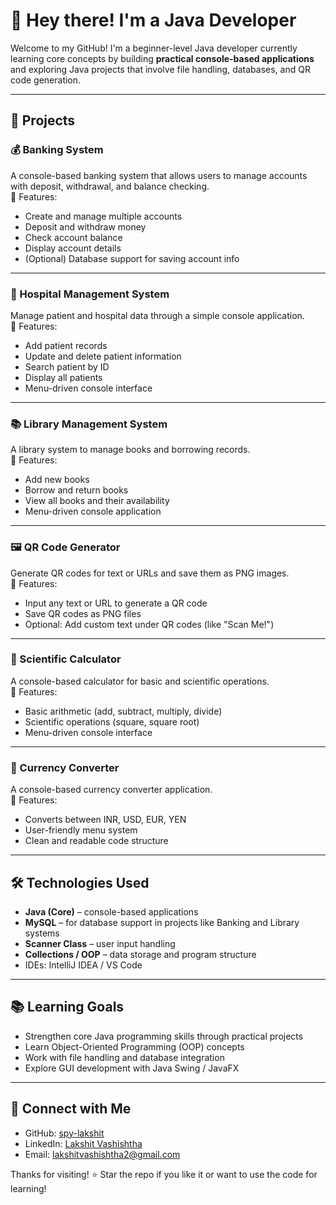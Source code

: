 # 👋 Hey there! I'm a Java Developer

Welcome to my GitHub! I'm a beginner-level Java developer currently learning core concepts by building **practical console-based applications** and exploring Java projects that involve file handling, databases, and QR code generation.

---

## 🚀 Projects

### 💰 Banking System
A console-based banking system that allows users to manage accounts with deposit, withdrawal, and balance checking.  
🔹 Features:
- Create and manage multiple accounts
- Deposit and withdraw money
- Check account balance
- Display account details
- (Optional) Database support for saving account info

---

### 🏥 Hospital Management System
Manage patient and hospital data through a simple console application.  
🔹 Features:
- Add patient records
- Update and delete patient information
- Search patient by ID
- Display all patients
- Menu-driven console interface

---

### 📚 Library Management System
A library system to manage books and borrowing records.  
🔹 Features:
- Add new books
- Borrow and return books
- View all books and their availability
- Menu-driven console application

---

### 🖼 QR Code Generator
Generate QR codes for text or URLs and save them as PNG images.  
🔹 Features:
- Input any text or URL to generate a QR code
- Save QR codes as PNG files
- Optional: Add custom text under QR codes (like "Scan Me!")

---

### 🧮 Scientific Calculator
A console-based calculator for basic and scientific operations.  
🔹 Features:
- Basic arithmetic (add, subtract, multiply, divide)
- Scientific operations (square, square root)
- Menu-driven console interface

---

### 💱 Currency Converter
A console-based currency converter application.  
🔹 Features:
- Converts between INR, USD, EUR, YEN
- User-friendly menu system
- Clean and readable code structure

---

## 🛠 Technologies Used

- **Java (Core)** – console-based applications  
- **MySQL** – for database support in projects like Banking and Library systems  
- **Scanner Class** – user input handling  
- **Collections / OOP** – data storage and program structure  
- IDEs: IntelliJ IDEA / VS Code  

---

## 📚 Learning Goals

- Strengthen core Java programming skills through practical projects  
- Learn Object-Oriented Programming (OOP) concepts  
- Work with file handling and database integration  
- Explore GUI development with Java Swing / JavaFX  

---

## 🔗 Connect with Me

- GitHub: [spy-lakshit](https://github.com/spy-lakshit)  
- LinkedIn: [Lakshit Vashishtha](https://www.linkedin.com/in/lakshit-vashishtha-3291a1295)  
- Email: lakshitvashishtha2@gmail.com  

Thanks for visiting! ⭐️ Star the repo if you like it or want to use the code for learning!
